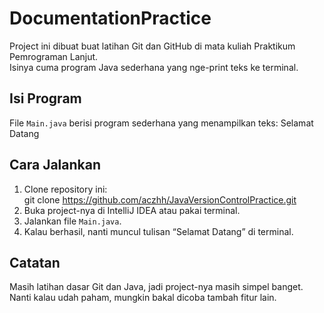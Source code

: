 # DocumentationPractice
Project ini dibuat buat latihan Git dan GitHub di mata kuliah Praktikum Pemrograman Lanjut.  
Isinya cuma program Java sederhana yang nge-print teks ke terminal.
## Isi Program
File `Main.java` berisi program sederhana yang menampilkan teks:
Selamat Datang
## Cara Jalankan
1. Clone repository ini:   
   git clone https://github.com/aczhh/JavaVersionControlPractice.git
2. Buka project-nya di IntelliJ IDEA atau pakai terminal.
3. Jalankan file `Main.java`.
4. Kalau berhasil, nanti muncul tulisan “Selamat Datang” di terminal.

## Catatan
Masih latihan dasar Git dan Java, jadi project-nya masih simpel banget.  
Nanti kalau udah paham, mungkin bakal dicoba tambah fitur lain.